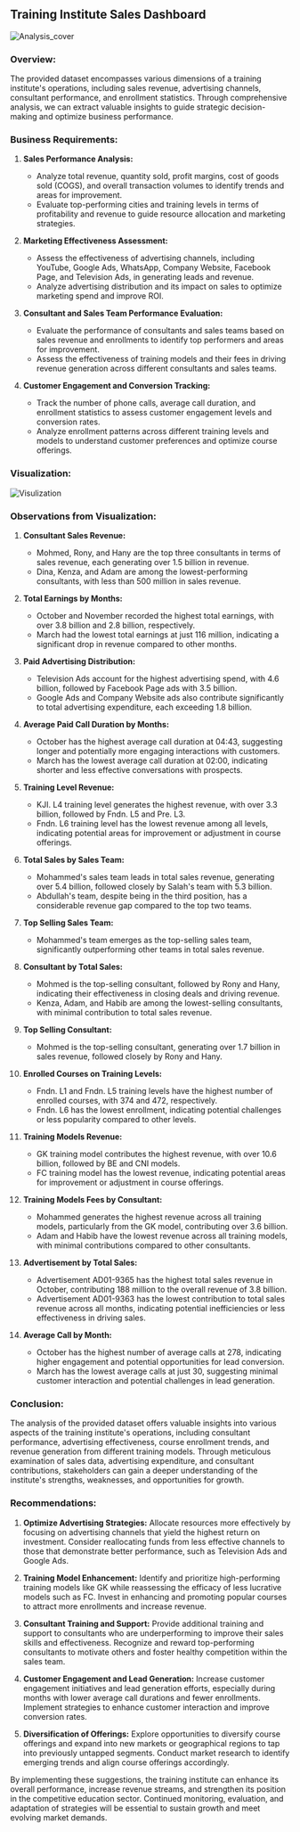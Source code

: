 ## Training Institute Sales Dashboard
![Analysis_cover](https://github.com/md-sadik-hossen/Training-Institute-Sales-Dashboard/blob/main/images/market%20analysis%20illustration%20concept%20cover%20page.jpg)

### Overview:
The provided dataset encompasses various dimensions of a training institute's operations, including sales revenue, advertising channels, consultant performance, and enrollment statistics. Through comprehensive analysis, we can extract valuable insights to guide strategic decision-making and optimize business performance.

### Business Requirements:
1. **Sales Performance Analysis:**
   - Analyze total revenue, quantity sold, profit margins, cost of goods sold (COGS), and overall transaction volumes to identify trends and areas for improvement.
   - Evaluate top-performing cities and training levels in terms of profitability and revenue to guide resource allocation and marketing strategies.
   
2. **Marketing Effectiveness Assessment:**
   - Assess the effectiveness of advertising channels, including YouTube, Google Ads, WhatsApp, Company Website, Facebook Page, and Television Ads, in generating leads and revenue.
   - Analyze advertising distribution and its impact on sales to optimize marketing spend and improve ROI.

3. **Consultant and Sales Team Performance Evaluation:**
   - Evaluate the performance of consultants and sales teams based on sales revenue and enrollments to identify top performers and areas for improvement.
   - Assess the effectiveness of training models and their fees in driving revenue generation across different consultants and sales teams.

4. **Customer Engagement and Conversion Tracking:**
   - Track the number of phone calls, average call duration, and enrollment statistics to assess customer engagement levels and conversion rates.
   - Analyze enrollment patterns across different training levels and models to understand customer preferences and optimize course offerings.

### Visualization:

![Visulization](https://github.com/md-sadik-hossen/Training-Institute-Sales-Dashboard/blob/main/images/Training%20Institute%20Sales%20Dashboard.jpg)


### Observations from Visualization:

1. **Consultant Sales Revenue:**
   - Mohmed, Rony, and Hany are the top three consultants in terms of sales revenue, each generating over 1.5 billion in revenue.
   - Dina, Kenza, and Adam are among the lowest-performing consultants, with less than 500 million in sales revenue.

2. **Total Earnings by Months:**
   - October and November recorded the highest total earnings, with over 3.8 billion and 2.8 billion, respectively.
   - March had the lowest total earnings at just 116 million, indicating a significant drop in revenue compared to other months.

3. **Paid Advertising Distribution:**
   - Television Ads account for the highest advertising spend, with 4.6 billion, followed by Facebook Page ads with 3.5 billion.
   - Google Ads and Company Website ads also contribute significantly to total advertising expenditure, each exceeding 1.8 billion.

4. **Average Paid Call Duration by Months:**
   - October has the highest average call duration at 04:43, suggesting longer and potentially more engaging interactions with customers.
   - March has the lowest average call duration at 02:00, indicating shorter and less effective conversations with prospects.

5. **Training Level Revenue:**
   - KJI. L4 training level generates the highest revenue, with over 3.3 billion, followed by Fndn. L5 and Pre. L3.
   - Fndn. L6 training level has the lowest revenue among all levels, indicating potential areas for improvement or adjustment in course offerings.

6. **Total Sales by Sales Team:**
   - Mohammed's sales team leads in total sales revenue, generating over 5.4 billion, followed closely by Salah's team with 5.3 billion.
   - Abdullah's team, despite being in the third position, has a considerable revenue gap compared to the top two teams.

7. **Top Selling Sales Team:**
   - Mohammed's team emerges as the top-selling sales team, significantly outperforming other teams in total sales revenue.

8. **Consultant by Total Sales:**
   - Mohmed is the top-selling consultant, followed by Rony and Hany, indicating their effectiveness in closing deals and driving revenue.
   - Kenza, Adam, and Habib are among the lowest-selling consultants, with minimal contribution to total sales revenue.

9. **Top Selling Consultant:**
   - Mohmed is the top-selling consultant, generating over 1.7 billion in sales revenue, followed closely by Rony and Hany.

10. **Enrolled Courses on Training Levels:**
    - Fndn. L1 and Fndn. L5 training levels have the highest number of enrolled courses, with 374 and 472, respectively.
    - Fndn. L6 has the lowest enrollment, indicating potential challenges or less popularity compared to other levels.

11. **Training Models Revenue:**
    - GK training model contributes the highest revenue, with over 10.6 billion, followed by BE and CNI models.
    - FC training model has the lowest revenue, indicating potential areas for improvement or adjustment in course offerings.

12. **Training Models Fees by Consultant:**
    - Mohammed generates the highest revenue across all training models, particularly from the GK model, contributing over 3.6 billion.
    - Adam and Habib have the lowest revenue across all training models, with minimal contributions compared to other consultants.

13. **Advertisement by Total Sales:**
    - Advertisement AD01-9365 has the highest total sales revenue in October, contributing 188 million to the overall revenue of 3.8 billion.
    - Advertisement AD01-9363 has the lowest contribution to total sales revenue across all months, indicating potential inefficiencies or less effectiveness in driving sales.

14. **Average Call by Month:**
    - October has the highest number of average calls at 278, indicating higher engagement and potential opportunities for lead conversion.
    - March has the lowest average calls at just 30, suggesting minimal customer interaction and potential challenges in lead generation.

### Conclusion:

The analysis of the provided dataset offers valuable insights into various aspects of the training institute's operations, including consultant performance, advertising effectiveness, course enrollment trends, and revenue generation from different training models. Through meticulous examination of sales data, advertising expenditure, and consultant contributions, stakeholders can gain a deeper understanding of the institute's strengths, weaknesses, and opportunities for growth.

### Recommendations:

1. **Optimize Advertising Strategies:** Allocate resources more effectively by focusing on advertising channels that yield the highest return on investment. Consider reallocating funds from less effective channels to those that demonstrate better performance, such as Television Ads and Google Ads.

2. **Training Model Enhancement:** Identify and prioritize high-performing training models like GK while reassessing the efficacy of less lucrative models such as FC. Invest in enhancing and promoting popular courses to attract more enrollments and increase revenue.

3. **Consultant Training and Support:** Provide additional training and support to consultants who are underperforming to improve their sales skills and effectiveness. Recognize and reward top-performing consultants to motivate others and foster healthy competition within the sales team.

4. **Customer Engagement and Lead Generation:** Increase customer engagement initiatives and lead generation efforts, especially during months with lower average call durations and fewer enrollments. Implement strategies to enhance customer interaction and improve conversion rates.

5. **Diversification of Offerings:** Explore opportunities to diversify course offerings and expand into new markets or geographical regions to tap into previously untapped segments. Conduct market research to identify emerging trends and align course offerings accordingly.

By implementing these suggestions, the training institute can enhance its overall performance, increase revenue streams, and strengthen its position in the competitive education sector. Continued monitoring, evaluation, and adaptation of strategies will be essential to sustain growth and meet evolving market demands.
